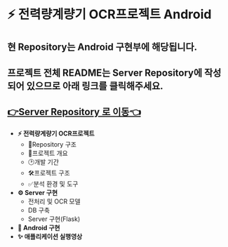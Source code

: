 # ⚡ 전력량계량기 OCR프로젝트 Android

## 현 Repository는 Android 구현부에 해당됩니다. 

## 프로젝트 전체 README는 Server Repository에 작성되어 있으므로 아래 링크를 클릭해주세요.

## [👉Server Repository 로 이동👈](https://github.com/yujapie/ElectricityOCRServer)

- **⚡ 전력량계량기 OCR프로젝트**
  - 📁Repository 구조
  - 📌프로젝트 개요
  - 🕑개발 기간
  - 🛠프로젝트 구조
  - ✅분석 환경 및 도구
- **⚙ Server 구현**
  - 전처리 및 OCR 모델
  - DB 구축
  - Server 구현(Flask)
- **📱 Android 구현**
- **✨ 애플리케이션 실행영상**
